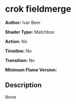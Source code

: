 # crok fieldmerge

**Author:** Ivar Beer

**Shader Type:** Matchbox

**Action:** No

**Timeline:** No

**Transition:** No

**Minimum Flame Version:** 


## Description
None
